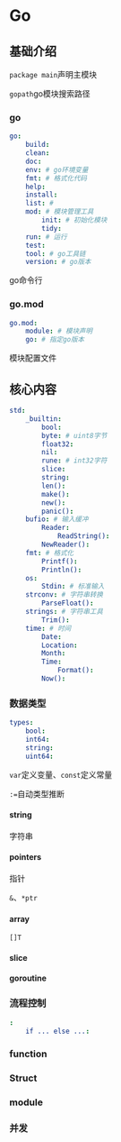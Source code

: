 # Go

## 基础介绍

`package main`声明主模块

`gopath`go模块搜索路径 




### go
```yaml
go:
    build:
    clean:
    doc:
    env: # go环境变量
    fmt: # 格式化代码
    help:
    install:
    list: #
    mod: # 模块管理工具
        init: # 初始化模块
        tidy:
    run: # 运行
    test:
    tool: # go工具链
    version: # go版本

```

go命令行


### go.mod
```yaml
go.mod:
    module: # 模块声明
    go: # 指定go版本
```

模块配置文件




## 核心内容
```yaml
std:
    _builtin:
        bool:
        byte: # uint8字节
        float32:
        nil:
        rune: # int32字符
        slice:
        string:
        len():
        make():
        new():
        panic():
    bufio: # 输入缓冲
        Reader:
            ReadString():
        NewReader():
    fmt: # 格式化
        Printf():
        Println():
    os:
        Stdin: # 标准输入
    strconv: # 字符串转换
        ParseFloat():
    strings: # 字符串工具
        Trim():
    time: # 时间
        Date:
        Location:
        Month:
        Time:
            Format():
        Now(): 
```




### 数据类型
```yaml
types:
    bool:
    int64:
    string:
    uint64:
```

`var`定义变量、`const`定义常量

`:=`自动类型推断



#### string

字符串


#### pointers


指针

`&`、`*ptr`


#### array

`[]T`



#### slice





#### goroutine


### 流程控制
```yaml
:
    if ... else ...:
```



### function



### Struct




### module





### 并发










